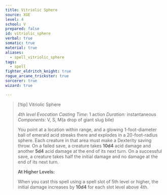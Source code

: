 ```yaml
---
title: Vitriolic Sphere
source: XGE
level: 4
school: V
prepared: false
id: vitriolic_sphere
verbal: true
somatic: true
material: true
aliases:
  - spell_vitriolic_sphere
tags:
  - spell
fighter_eldritch_knight: true
rogue_arcane_trickster: true
sorcerer: true
wizard: true

---
```

>[!tip] Vitriolic Sphere
>
> *4th level Evocation*
> *Casting Time:* 1 action
> *Duration:* instantaneous
> *Components:* V, S, M(a drop of giant slug bile)
>
>You point at a location within range, and a glowing 1-foot-diameter ball of emerald acid streaks there and explodes in a 20-foot-radius sphere. Each creature in that area must make a Dexterity saving throw. On a failed save, a creature takes **10d4** acid damage and another **5d4** acid damage at the end of its next turn. On a successful save, a creature takes half the initial damage and no damage at the end of its next turn.
>
>**At Higher Levels:**
>
>When you cast this spell using a spell slot of 5th level or higher, the initial damage increases by **10d4** for each slot level above 4th.
>


